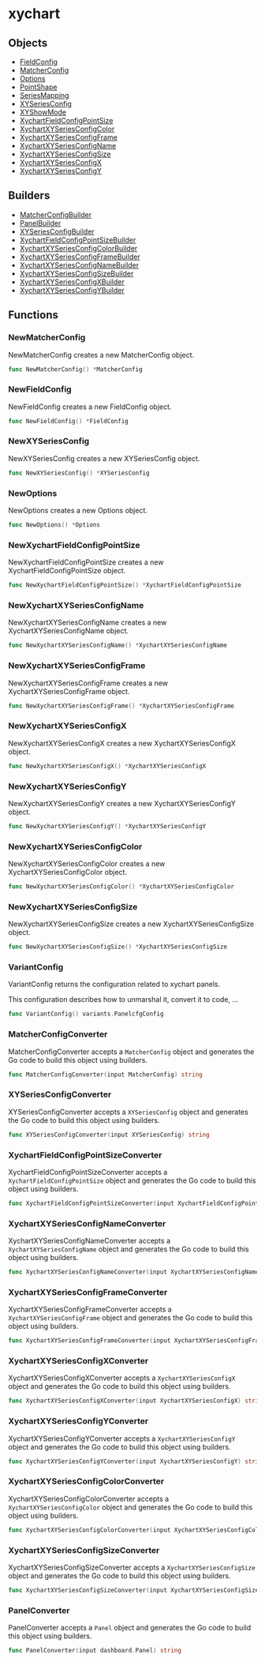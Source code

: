 # <span class="badge package-variant-panelcfg"></span> xychart

## Objects

 * <span class="badge object-type-struct"></span> [FieldConfig](./object-FieldConfig.md)
 * <span class="badge object-type-struct"></span> [MatcherConfig](./object-MatcherConfig.md)
 * <span class="badge object-type-struct"></span> [Options](./object-Options.md)
 * <span class="badge object-type-enum"></span> [PointShape](./object-PointShape.md)
 * <span class="badge object-type-enum"></span> [SeriesMapping](./object-SeriesMapping.md)
 * <span class="badge object-type-struct"></span> [XYSeriesConfig](./object-XYSeriesConfig.md)
 * <span class="badge object-type-enum"></span> [XYShowMode](./object-XYShowMode.md)
 * <span class="badge object-type-struct"></span> [XychartFieldConfigPointSize](./object-XychartFieldConfigPointSize.md)
 * <span class="badge object-type-struct"></span> [XychartXYSeriesConfigColor](./object-XychartXYSeriesConfigColor.md)
 * <span class="badge object-type-struct"></span> [XychartXYSeriesConfigFrame](./object-XychartXYSeriesConfigFrame.md)
 * <span class="badge object-type-struct"></span> [XychartXYSeriesConfigName](./object-XychartXYSeriesConfigName.md)
 * <span class="badge object-type-struct"></span> [XychartXYSeriesConfigSize](./object-XychartXYSeriesConfigSize.md)
 * <span class="badge object-type-struct"></span> [XychartXYSeriesConfigX](./object-XychartXYSeriesConfigX.md)
 * <span class="badge object-type-struct"></span> [XychartXYSeriesConfigY](./object-XychartXYSeriesConfigY.md)
## Builders

 * <span class="badge builder"></span> [MatcherConfigBuilder](./builder-MatcherConfigBuilder.md)
 * <span class="badge builder"></span> [PanelBuilder](./builder-PanelBuilder.md)
 * <span class="badge builder"></span> [XYSeriesConfigBuilder](./builder-XYSeriesConfigBuilder.md)
 * <span class="badge builder"></span> [XychartFieldConfigPointSizeBuilder](./builder-XychartFieldConfigPointSizeBuilder.md)
 * <span class="badge builder"></span> [XychartXYSeriesConfigColorBuilder](./builder-XychartXYSeriesConfigColorBuilder.md)
 * <span class="badge builder"></span> [XychartXYSeriesConfigFrameBuilder](./builder-XychartXYSeriesConfigFrameBuilder.md)
 * <span class="badge builder"></span> [XychartXYSeriesConfigNameBuilder](./builder-XychartXYSeriesConfigNameBuilder.md)
 * <span class="badge builder"></span> [XychartXYSeriesConfigSizeBuilder](./builder-XychartXYSeriesConfigSizeBuilder.md)
 * <span class="badge builder"></span> [XychartXYSeriesConfigXBuilder](./builder-XychartXYSeriesConfigXBuilder.md)
 * <span class="badge builder"></span> [XychartXYSeriesConfigYBuilder](./builder-XychartXYSeriesConfigYBuilder.md)
## Functions

### <span class="badge function"></span> NewMatcherConfig

NewMatcherConfig creates a new MatcherConfig object.

```go
func NewMatcherConfig() *MatcherConfig
```

### <span class="badge function"></span> NewFieldConfig

NewFieldConfig creates a new FieldConfig object.

```go
func NewFieldConfig() *FieldConfig
```

### <span class="badge function"></span> NewXYSeriesConfig

NewXYSeriesConfig creates a new XYSeriesConfig object.

```go
func NewXYSeriesConfig() *XYSeriesConfig
```

### <span class="badge function"></span> NewOptions

NewOptions creates a new Options object.

```go
func NewOptions() *Options
```

### <span class="badge function"></span> NewXychartFieldConfigPointSize

NewXychartFieldConfigPointSize creates a new XychartFieldConfigPointSize object.

```go
func NewXychartFieldConfigPointSize() *XychartFieldConfigPointSize
```

### <span class="badge function"></span> NewXychartXYSeriesConfigName

NewXychartXYSeriesConfigName creates a new XychartXYSeriesConfigName object.

```go
func NewXychartXYSeriesConfigName() *XychartXYSeriesConfigName
```

### <span class="badge function"></span> NewXychartXYSeriesConfigFrame

NewXychartXYSeriesConfigFrame creates a new XychartXYSeriesConfigFrame object.

```go
func NewXychartXYSeriesConfigFrame() *XychartXYSeriesConfigFrame
```

### <span class="badge function"></span> NewXychartXYSeriesConfigX

NewXychartXYSeriesConfigX creates a new XychartXYSeriesConfigX object.

```go
func NewXychartXYSeriesConfigX() *XychartXYSeriesConfigX
```

### <span class="badge function"></span> NewXychartXYSeriesConfigY

NewXychartXYSeriesConfigY creates a new XychartXYSeriesConfigY object.

```go
func NewXychartXYSeriesConfigY() *XychartXYSeriesConfigY
```

### <span class="badge function"></span> NewXychartXYSeriesConfigColor

NewXychartXYSeriesConfigColor creates a new XychartXYSeriesConfigColor object.

```go
func NewXychartXYSeriesConfigColor() *XychartXYSeriesConfigColor
```

### <span class="badge function"></span> NewXychartXYSeriesConfigSize

NewXychartXYSeriesConfigSize creates a new XychartXYSeriesConfigSize object.

```go
func NewXychartXYSeriesConfigSize() *XychartXYSeriesConfigSize
```

### <span class="badge function"></span> VariantConfig

VariantConfig returns the configuration related to xychart panels.

This configuration describes how to unmarshal it, convert it to code, …

```go
func VariantConfig() variants.PanelcfgConfig
```

### <span class="badge function"></span> MatcherConfigConverter

MatcherConfigConverter accepts a `MatcherConfig` object and generates the Go code to build this object using builders.

```go
func MatcherConfigConverter(input MatcherConfig) string
```

### <span class="badge function"></span> XYSeriesConfigConverter

XYSeriesConfigConverter accepts a `XYSeriesConfig` object and generates the Go code to build this object using builders.

```go
func XYSeriesConfigConverter(input XYSeriesConfig) string
```

### <span class="badge function"></span> XychartFieldConfigPointSizeConverter

XychartFieldConfigPointSizeConverter accepts a `XychartFieldConfigPointSize` object and generates the Go code to build this object using builders.

```go
func XychartFieldConfigPointSizeConverter(input XychartFieldConfigPointSize) string
```

### <span class="badge function"></span> XychartXYSeriesConfigNameConverter

XychartXYSeriesConfigNameConverter accepts a `XychartXYSeriesConfigName` object and generates the Go code to build this object using builders.

```go
func XychartXYSeriesConfigNameConverter(input XychartXYSeriesConfigName) string
```

### <span class="badge function"></span> XychartXYSeriesConfigFrameConverter

XychartXYSeriesConfigFrameConverter accepts a `XychartXYSeriesConfigFrame` object and generates the Go code to build this object using builders.

```go
func XychartXYSeriesConfigFrameConverter(input XychartXYSeriesConfigFrame) string
```

### <span class="badge function"></span> XychartXYSeriesConfigXConverter

XychartXYSeriesConfigXConverter accepts a `XychartXYSeriesConfigX` object and generates the Go code to build this object using builders.

```go
func XychartXYSeriesConfigXConverter(input XychartXYSeriesConfigX) string
```

### <span class="badge function"></span> XychartXYSeriesConfigYConverter

XychartXYSeriesConfigYConverter accepts a `XychartXYSeriesConfigY` object and generates the Go code to build this object using builders.

```go
func XychartXYSeriesConfigYConverter(input XychartXYSeriesConfigY) string
```

### <span class="badge function"></span> XychartXYSeriesConfigColorConverter

XychartXYSeriesConfigColorConverter accepts a `XychartXYSeriesConfigColor` object and generates the Go code to build this object using builders.

```go
func XychartXYSeriesConfigColorConverter(input XychartXYSeriesConfigColor) string
```

### <span class="badge function"></span> XychartXYSeriesConfigSizeConverter

XychartXYSeriesConfigSizeConverter accepts a `XychartXYSeriesConfigSize` object and generates the Go code to build this object using builders.

```go
func XychartXYSeriesConfigSizeConverter(input XychartXYSeriesConfigSize) string
```

### <span class="badge function"></span> PanelConverter

PanelConverter accepts a `Panel` object and generates the Go code to build this object using builders.

```go
func PanelConverter(input dashboard.Panel) string
```

